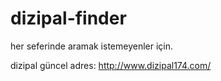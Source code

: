 # dizipal-finder
her seferinde aramak istemeyenler için.

dizipal güncel adres: http://www.dizipal174.com/
